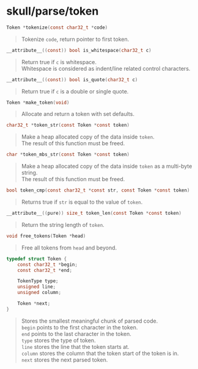 # skull/parse/token

```c
Token *tokenize(const char32_t *code)
```

> Tokenize `code`, return pointer to first token.

```c
__attribute__((const)) bool is_whitespace(char32_t c)
```

> Return true if `c` is whitespace.
> \
> Whitespace is considered as indent/line related control characters.

```c
__attribute__((const)) bool is_quote(char32_t c)
```

> Return true if `c` is a double or single quote.

```c
Token *make_token(void)
```

> Allocate and return a token with set defaults.

```c
char32_t *token_str(const Token *const token)
```

> Make a heap allocated copy of the data inside `token`.
> \
> The result of this function must be freed.

```c
char *token_mbs_str(const Token *const token)
```

> Make a heap allocated copy of the data inside `token` as a multi-byte string.
> \
> The result of this function must be freed.

```c
bool token_cmp(const char32_t *const str, const Token *const token)
```

> Returns true if `str` is equal to the value of `token`.

```c
__attribute__((pure)) size_t token_len(const Token *const token)
```

> Return the string length of `token`.

```c
void free_tokens(Token *head)
```

> Free all tokens from `head` and beyond.

```c
typedef struct Token {
	const char32_t *begin;
	const char32_t *end;

	TokenType type;
	unsigned line;
	unsigned column;

	Token *next;
}
```

> Stores the smallest meaningful chunk of parsed code.
> \
> `begin` points to the first character in the token.
> \
> `end` points to the last character in the token.
> \
> `type` stores the type of token.
> \
> `line` stores the line that the token starts at.
> \
> `column` stores the column that the token start of the token is in.
> \
> `next` stores the next parsed token.

